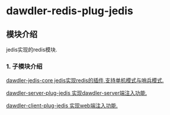 # dawdler-redis-plug-jedis

## 模块介绍

jedis实现的redis模块.

### 1. 子模块介绍

[dawdler-jedis-core jedis实现redis的插件,支持单机模式与哨兵模式.](./dawdler-jedis-core/README.md)

[dawdler-server-plug-jedis 实现dawdler-server端注入功能.](./dawdler-server-plug-jedis/README.md)

[dawdler-client-plug-jedis 实现web端注入功能.](./dawdler-client-plug-jedis/README.md)
